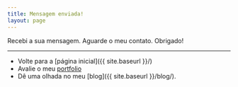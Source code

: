 ```yaml
---
title: Mensagem enviada!
layout: page
---
```


Recebi a sua mensagem. Aguarde o meu contato. Obrigado!

---

- Volte para a [página inicial]({{ site.baseurl }}/)
- Avalie o meu <a href="http://www.behance.net/johnylab" onclick="ga('send', 'event', 'Social', 'Behance', 'Mensagem enviada!');">portfolio</a>
- Dê uma olhada no meu [blog]({{ site.baseurl }}/blog/).